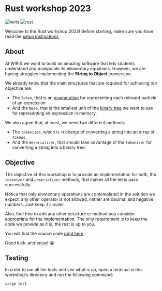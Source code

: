 # Rust workshop 2023

[![wiris](https://custom-icon-badges.demolab.com/badge/Powered_by_the_WIRIS_team-red.svg?logo=heart&logoColor=white)](https://www.wiris.com/es/) [![rust](https://img.shields.io/badge/Rust-v1.68.0-orange.svg)](https://www.rust-lang.org/tools/install)

Welcome to the Rust workshop 2023! Before starting, make sure you have read the [setup instructions](../README.md).

## About

At WIRIS we want to build an amazing software that lets students understand and manipulate its elementary equations. However, we are having struggles implementing the __String to Object__ conversion.

We already know that the main structures that are required for achieving our objective are:

- The `Token`, that is an [enumeration](https://doc.rust-lang.org/book/ch06-01-defining-an-enum.html) for representing each relevant particle of an expression
- And the `Node`, that is the smallest unit of the [binary tree](https://en.wikipedia.org/wiki/Binary_tree) we want to use for representing an expression in memory.  

We also agree that, at least, we need two different methods:

- The `tokenizer`, which is in charge of converting a string into an array of `Tokens`.
- And the `deserializer`, that should take advantage of the `tokenizer` for converting a string into a binary tree.

## Objective

The objective of this workshop is to provide an implementation for both, the `tokenizer` and `deserializer` methods, that makes all the tests pass successfully.

Notice that only elementary operations are contemplated in the solution we expect, any other operator is not allowed, nether are decimal and negative numbers. Just keep it simple!

Also, feel free to add any other structure or method you consider appropriate for the implementation. The only requirement is to keep the code we provide as it is, the rest is up to you.

You will find the source code [right here](./src/lib.rs).

Good luck, and enjoy! 😁

## Testing

In order to run all the tests and see what is up, open a terminal in this workshop's directory and run the following command:

``` bash
cargo test
```
